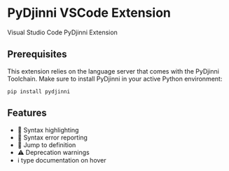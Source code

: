 # PyDjinni VSCode Extension

Visual Studio Code PyDjinni Extension

## Prerequisites

This extension relies on the language server that comes with the PyDjinni Toolchain.
Make sure to install PyDjinni in your active Python environment:

```
pip install pydjinni
```

## Features

* 🌈 Syntax highlighting
* 🔎 Syntax error reporting
* 🎯 Jump to definition
* ⚠️ Deprecation warnings
* ℹ️ type documentation on hover
